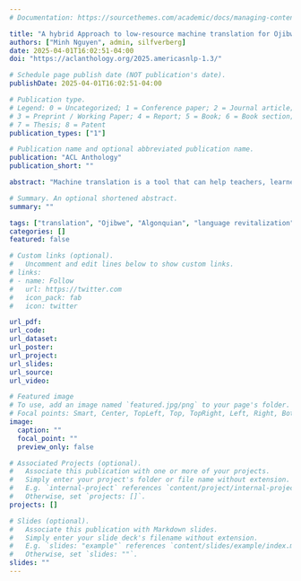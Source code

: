 ```yaml
---
# Documentation: https://sourcethemes.com/academic/docs/managing-content/

title: "A hybrid Approach to low-resource machine translation for Ojibwe verbs"
authors: ["Minh Nguyen", admin, silfverberg]
date: 2025-04-01T16:02:51-04:00
doi: "https://aclanthology.org/2025.americasnlp-1.3/"

# Schedule page publish date (NOT publication's date).
publishDate: 2025-04-01T16:02:51-04:00

# Publication type.
# Legend: 0 = Uncategorized; 1 = Conference paper; 2 = Journal article;
# 3 = Preprint / Working Paper; 4 = Report; 5 = Book; 6 = Book section;
# 7 = Thesis; 8 = Patent
publication_types: ["1"]

# Publication name and optional abbreviated publication name.
publication: "ACL Anthology"
publication_short: ""

abstract: "Machine translation is a tool that can help teachers, learners, and users of low-resourced languages. However, there are significant challenges in developing these tools, such as the lack of large-scale parallel corpora and complex morphology. We propose a novel hybrid system that combines LLM and rule-based methods in two distinct stages to translate inflected Ojibwe verbs into English. We use an LLM to automatically annotate dictionary data to build translation templates. Then, our rulebased module performs translation using inflection and slot-filling processes built on top of an FST-based analyzer. We test the system with a set of automated tests. Thanks to the ahead-of-time nature of the template-building process and the light-weight rule-based translation module, the end-to-end translation process has an average translation speed of 70 milliseconds per word. The system achieved an average ChrF score of 0.82 and a semantic similarity score of 0.93 among the successfully translated verbs in a test set. The approach has the potential to be extended to other low-resource Indigenous languages with dictionary data."

# Summary. An optional shortened abstract.
summary: ""

tags: ["translation", "Ojibwe", "Algonquian", "language revitalization"]
categories: []
featured: false

# Custom links (optional).
#   Uncomment and edit lines below to show custom links.
# links:
# - name: Follow
#   url: https://twitter.com
#   icon_pack: fab
#   icon: twitter

url_pdf:
url_code:
url_dataset:
url_poster:
url_project:
url_slides:
url_source:
url_video:

# Featured image
# To use, add an image named `featured.jpg/png` to your page's folder. 
# Focal points: Smart, Center, TopLeft, Top, TopRight, Left, Right, BottomLeft, Bottom, BottomRight.
image:
  caption: ""
  focal_point: ""
  preview_only: false

# Associated Projects (optional).
#   Associate this publication with one or more of your projects.
#   Simply enter your project's folder or file name without extension.
#   E.g. `internal-project` references `content/project/internal-project/index.md`.
#   Otherwise, set `projects: []`.
projects: []

# Slides (optional).
#   Associate this publication with Markdown slides.
#   Simply enter your slide deck's filename without extension.
#   E.g. `slides: "example"` references `content/slides/example/index.md`.
#   Otherwise, set `slides: ""`.
slides: ""
---
```


